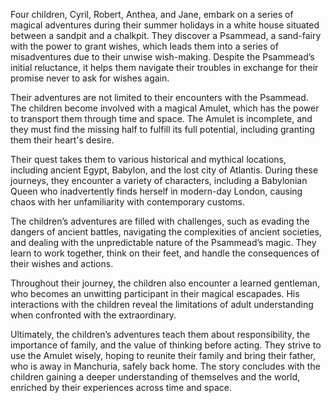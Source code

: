 Four children, Cyril, Robert, Anthea, and Jane, embark on a series of magical adventures during their summer holidays in a white house situated between a sandpit and a chalkpit. They discover a Psammead, a sand-fairy with the power to grant wishes, which leads them into a series of misadventures due to their unwise wish-making. Despite the Psammead’s initial reluctance, it helps them navigate their troubles in exchange for their promise never to ask for wishes again.

Their adventures are not limited to their encounters with the Psammead. The children become involved with a magical Amulet, which has the power to transport them through time and space. The Amulet is incomplete, and they must find the missing half to fulfill its full potential, including granting them their heart's desire.

Their quest takes them to various historical and mythical locations, including ancient Egypt, Babylon, and the lost city of Atlantis. During these journeys, they encounter a variety of characters, including a Babylonian Queen who inadvertently finds herself in modern-day London, causing chaos with her unfamiliarity with contemporary customs.

The children’s adventures are filled with challenges, such as evading the dangers of ancient battles, navigating the complexities of ancient societies, and dealing with the unpredictable nature of the Psammead’s magic. They learn to work together, think on their feet, and handle the consequences of their wishes and actions.

Throughout their journey, the children also encounter a learned gentleman, who becomes an unwitting participant in their magical escapades. His interactions with the children reveal the limitations of adult understanding when confronted with the extraordinary.

Ultimately, the children’s adventures teach them about responsibility, the importance of family, and the value of thinking before acting. They strive to use the Amulet wisely, hoping to reunite their family and bring their father, who is away in Manchuria, safely back home. The story concludes with the children gaining a deeper understanding of themselves and the world, enriched by their experiences across time and space.